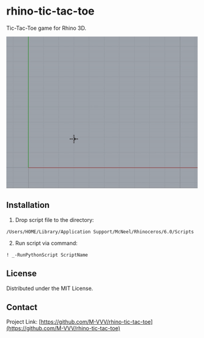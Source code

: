 # rhino-tic-tac-toe

Tic-Tac-Toe game for Rhino 3D.

![rhino-tic-tac-toe.gif](rhino-tic-tac-toe.gif)

## Installation

1. Drop script file to the directory:
```
/Users/HOME/Library/Application Support/McNeel/Rhinoceros/6.0/Scripts
```

2. Run script via command:
```
! _-RunPythonScript ScriptName

```

## License

Distributed under the MIT License.

## Contact

Project Link: [https://github.com/M-VVV/rhino-tic-tac-toe](https://github.com/M-VVV/rhino-tic-tac-toe)
